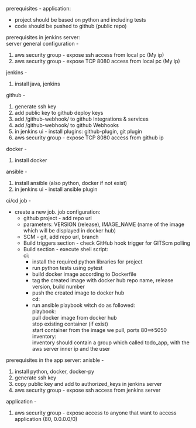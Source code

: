 prerequisites - application:  
* project should be based on python and including tests  
* code should be pushed to github (public repo)  

prerequisites in jenkins server:  
server general configuration -   
1. aws security group - expose ssh access from local pc (My ip)  
2. aws security group - expose TCP 8080 access from local pc (My ip)  

jenkins - 
1. install java, jenkins

github -   
1. generate ssh key  
2. add public key to github deploy keys  
3. add <jenkins url>/github-webhook/ to github Integrations & services  
4. add <jenkins url>/github-webhook/ to github Webhooks  
5. in jenkins ui - install plugins: github-plugin, git plugin  
6. aws security group - expose TCP 8080 access from github ip  

docker -   
1. install docker  

ansible -   
1. install ansible (also python, docker if not exist)  
2. in jenkins ui - install ansible plugin  

ci/cd job -  
* create a new job. job configuration:   
  - github project - add repo url  
  - parameters: VERSION (release), IMAGE_NAME (name of the image which will be displayed in docker hub)  
  - SCM - git, add repo url, branch
  - Build triggers section - check GitHub hook trigger for GITScm  polling  
  - Build section - execute shell script:  
    ci:  
      - install the required python libraries for project  
      - run python tests using pytest  
      - build docker image according to Dockerfile  
      - tag the created image with docker hub repo name, release version, build number  
      - push the created image to docker hub  
    cd:  
      - run ansible playbook witch do as followed:  
        playbook:  
        pull docker image from docker hub  
        stop existing container (if exist)  
        start  container from the image we pull, ports 80==>5050  
        inventory:  
        inventory should contain a group which called todo_app, with the aws server inner ip and the user  



prerequisites in the app server:
anisble - 
1. install python, docker, docker-py  
2. generate ssh key  
3. copy public key and add to authorized_keys in jenkins server  
4. aws security group - expose ssh access from jenkins server  

application -   
1. aws security group - expose access to anyone that want to access application (80, 0.0.0.0/0)  